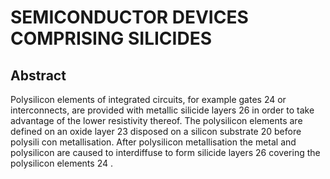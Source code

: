 # SEMICONDUCTOR DEVICES COMPRISING SILICIDES

## Abstract
Polysilicon elements of integrated circuits, for example gates 24 or interconnects, are provided with metallic silicide layers 26 in order to take advantage of the lower resistivity thereof. The polysilicon elements are defined on an oxide layer 23 disposed on a silicon substrate 20 before polysili con metallisation. After polysilicon metallisation the metal and polysilicon are caused to interdiffuse to form silicide layers 26 covering the polysilicon elements 24 .